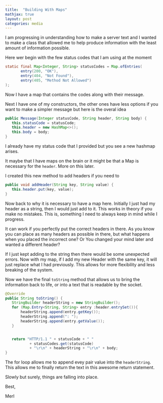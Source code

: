```yaml
---
title:  "Building With Maps"
mathjax: true
layout: post
categories: media
---
```


I am progressing in understanding how to make a server text and I wanted to make a class that allowed me to help produce information with the least amount of information possible.

Here wer begin with the few status codes that I am using at the moment
```java
static final Map<Integer, String> statusCodes = Map.ofEntries(
       entry(200, "OK"),
       entry(404, "Not Found"),
       entry(405, "Method Not Allowed")
);

```
Now I have a map that contains the codes along with their message.

Next I have one of my constructors, the other ones have less options if you want to make a simpler message but here is the overal idea
```java
public Message(Integer statusCode, String header, String body) {
   this.statusCode = statusCode;
   this.header = new HashMap<>();
   this.body = body;
}
```
I already have my status code that I provided but you see a new hashmap arises.

It maybe that I have maps on the brain or it might be that a Map is necessary for the `header`.
More on this later.

I created this new method to add headers if you need to

```java
public void addHeader(String key, String value) {
   this.header.put(key, value);
}
```

Now back to why it is necessary  to have a map here. Initially I just had my header as a string, then I would just add to it. This works in theory if you make no mistakes. This is, something I need to always keep in mind while I progress.

It can work if you perfectly put the correct headers in there. As you know you can place as many headers as possible in there, but what happens when you placed the incorrect one? Or You changed your mind later and wanted a different header?

If I just kept adding to the string then there would be some unexpected errors. Now with my map, if I add my new Header with the same key, it will just replace what I had previously. This allows for more flexibility and less breaking of the system.

Now we have the final `toString` method that allows us to bring the information back to life, or into a text that is readable by the socket.

```java
@Override
public String toString() {
   StringBuilder headerString = new StringBuilder();
   for (Map.Entry<String, String> entry :header.entrySet()){
       headerString.append(entry.getKey());
       headerString.append(": ");
       headerString.append(entry.getValue());
   }


   return "HTTP/1.1 " + statusCode + " "
           + statusCodes.get(statusCode)
           + "\r\n" + headerString + "\r\n" + body;
}

```
The for loop allows me to append evey pair value into the `headerString`.
This allows me to finally return the text in this awesome return statement.

Slowly but surely, things are falling into place.

Best,

Merl
